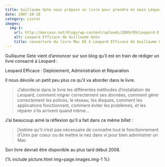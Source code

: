 ```yaml
---
title: Guillaume Gete nous prépare un livre pour prendre en main Léopard
date: 2007-10-18
category: Livres
images:
  img-1:
    url: http://marcosx.net/blogs/wp-content/uploads/2009/09/Leopard-Efficace.jpg
    alt: Leopard Efficace de Guillaume Gete
    title: couverture du livre Mac OS X Leopard Efficace de Guillaume Gete 
---
```


Guillaume Gete vient d’annoncer sur son blog qu’il est en train de rédiger un livre consacré à Leopard : 

Leopard Efficace : Déploiement, Administration et Réparation

Il nous dévoile un petit peu plus ce qu’il va aborder dans le livre.

> J’aborderai dans le livre les différentes méthodes d’installation de Leopard, comment migrer correctement ses données, comment gérer correctement les polices, le réseau, les disques, comment les applications fonctionnent, comment éviter les problèmes, et les réparer s’ils arrivent quand même…

J’ai beaucoup aimé la réflexion qu’il a fait dans ce même billet :

> j’estime qu’il n’est pas nécessaire de connaitre tout le fonctionnement d’Unix par coeur ou de mettre le nez dans vi pour bien administrer un Mac


Son livre devrait être disponible au plus tard début 2008.

{% include picture.html img=page.images.img-1 %}
